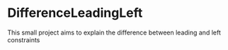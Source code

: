# DifferenceLeadingLeft
This small project aims to explain the difference between leading and left constraints
